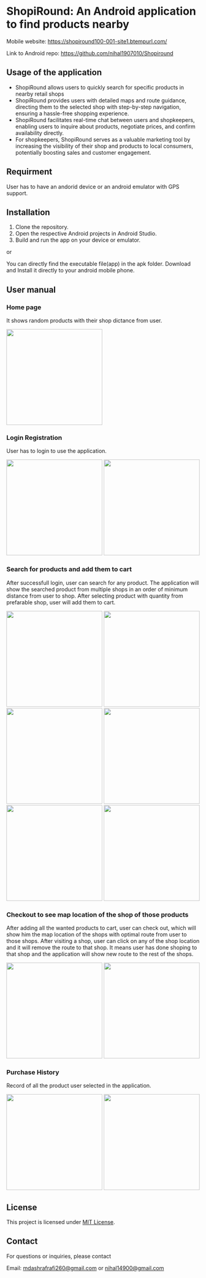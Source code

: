 # ShopiRound: An Android application to find products nearby

Mobile website: https://shopiround100-001-site1.btempurl.com/

Link to Android repo: https://github.com/nihal1907010/Shopiround

## Usage of the application
- ShopiRound allows users to quickly search for specific products in nearby retail shops
- ShopiRound provides users with detailed maps and route guidance, directing them to the selected shop with step-by-step navigation, ensuring a hassle-free shopping experience.
- ShopiRound facilitates real-time chat between users and shopkeepers, enabling users to inquire about products, negotiate prices, and confirm availability directly.
- For shopkeepers, ShopiRound serves as a valuable marketing tool by increasing the visibility of their shop and products to local consumers, potentially boosting sales and customer engagement.

## Requirment
User has to have an andorid device or an android emulator with GPS support.

## Installation
1. Clone the repository.
2. Open the respective Android projects in Android Studio.
3. Build and run the app on your device or emulator.

or

You can directly find the executable file(app) in the apk folder. Download and Install it directly to your android mobile phone.

## User manual

### Home page
It shows random products with their shop dictance from user.




<img src="https://github.com/nihal1907010/Shopiround/assets/85826615/1568fe98-0609-468d-9f3a-ec2fb092f6ef"  width="250px">


### Login Registration
User has to login to use the application.




<img src="https://github.com/nihal1907010/Shopiround/assets/85826615/3189f94e-a61e-44cd-bfdc-a464a5a1ae0e"  width="250px">



<img src="https://github.com/nihal1907010/Shopiround/assets/85826615/ca33a4d9-b829-4272-933e-795c798b6608"  width="250px">


### Search for products and add them to cart
After successfull login, user can search for any product. The application will show the searched product from multiple shops in an order of minimum distance from user to shop. After selecting product with quantity from prefarable shop, user will add them to cart.




<img src="https://github.com/nihal1907010/Shopiround/assets/85826615/65f6b9c1-92d0-4a02-b4b5-7b62b4a66ab7"  width="250px">



<img src="https://github.com/nihal1907010/Shopiround/assets/85826615/f063957c-308b-4ade-b758-a54ab366a207"  width="250px">



<img src="https://github.com/nihal1907010/Shopiround/assets/85826615/579e326f-7888-449a-93bb-db59288a601b"  width="250px">



<img src="https://github.com/nihal1907010/Shopiround/assets/85826615/580f2669-8d1e-422d-8abb-006d69965967"  width="250px">



<img src="https://github.com/nihal1907010/Shopiround/assets/85826615/73c40ca0-ac4a-4bb6-89fb-abe0f2f3ab4f"  width="250px">





<img src="https://github.com/nihal1907010/Shopiround/assets/85826615/987c409f-907b-44ae-980e-03b80b6fd97f"  width="250px">


### Checkout to see map location of the shop of those products
After adding all the wanted products to cart, user can check out, which will show him the map location of the shops with optimal route from user to those shops.
After visiting a shop, user can click on any of the shop location and it will remove the route to that shop. It means user has done shoping to that shop and the application will show new route to the rest of the shops.



<img src="https://github.com/nihal1907010/Shopiround/assets/85826615/9091a2b9-48f5-433d-b070-dd399da25abd"  width="250px">

<img src="https://github.com/nihal1907010/Shopiround/assets/85826615/5e0873a0-f19b-45db-b8ce-4411b7b6d79e"  width="250px">

### Purchase History
Record of all the product user selected in the application.

<img src="https://github.com/nihal1907010/Shopiround/assets/85826615/9a5066a4-696b-4fad-a331-9c66bc6d448e"  width="250px">


<img src="https://github.com/nihal1907010/Shopiround/assets/85826615/1142dbec-43e7-4dbe-aca7-6b943b67854d"  width="250px">

## License
This project is licensed under [MIT License](https://github.com/nihal1907010/Shopiround_Android/tree/main?tab=MIT-1-ov-file).
## Contact
For questions or inquiries, please contact

Email: mdashrafrafi260@gmail.com or nihal14900@gmail.com




